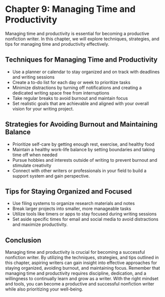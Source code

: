 Chapter 9: Managing Time and Productivity
=========================================

Managing time and productivity is essential for becoming a productive nonfiction writer. In this chapter, we will explore techniques, strategies, and tips for managing time and productivity effectively.

Techniques for Managing Time and Productivity
---------------------------------------------

* Use a planner or calendar to stay organized and on track with deadlines and writing sessions
* Create a to-do list for each day or week to prioritize tasks
* Minimize distractions by turning off notifications and creating a dedicated writing space free from interruptions
* Take regular breaks to avoid burnout and maintain focus
* Set realistic goals that are achievable and aligned with your overall vision for your writing project.

Strategies for Avoiding Burnout and Maintaining Balance
-------------------------------------------------------

* Prioritize self-care by getting enough rest, exercise, and healthy food
* Maintain a healthy work-life balance by setting boundaries and taking time off when needed
* Pursue hobbies and interests outside of writing to prevent burnout and stimulate creativity
* Connect with other writers or professionals in your field to build a support system and gain perspective.

Tips for Staying Organized and Focused
--------------------------------------

* Use filing systems to organize research materials and notes
* Break larger projects into smaller, more manageable tasks
* Utilize tools like timers or apps to stay focused during writing sessions
* Set aside specific times for email and social media to avoid distractions and maximize productivity.

Conclusion
----------

Managing time and productivity is crucial for becoming a successful nonfiction writer. By utilizing the techniques, strategies, and tips outlined in this chapter, aspiring writers can gain insight into effective approaches for staying organized, avoiding burnout, and maintaining focus. Remember that managing time and productivity requires discipline, dedication, and a willingness to continually learn and grow as a writer. With the right mindset and tools, you can become a productive and successful nonfiction writer while also prioritizing your well-being.
